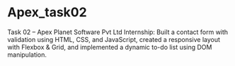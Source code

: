 # Apex_task02
Task 02 – Apex Planet Software Pvt Ltd Internship: Built a contact form with validation using HTML, CSS, and JavaScript, created a responsive layout with Flexbox &amp; Grid, and implemented a dynamic to-do list using DOM manipulation.

